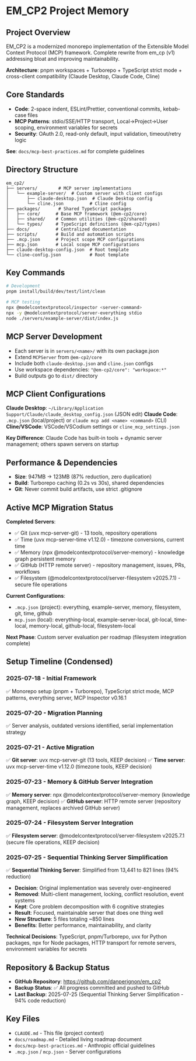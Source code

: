 # EM_CP2 Project Memory

## Project Overview
EM_CP2 is a modernized monorepo implementation of the Extensible Model Context Protocol (MCP) framework. Complete rewrite from em_cp (v1) addressing bloat and improving maintainability.

**Architecture**: pnpm workspaces + Turborepo + TypeScript strict mode + cross-client compatibility (Claude Desktop, Claude Code, Cline)

## Core Standards
- **Code**: 2-space indent, ESLint/Prettier, conventional commits, kebab-case files
- **MCP Patterns**: stdio/SSE/HTTP transport, Local→Project→User scoping, environment variables for secrets
- **Security**: OAuth 2.0, read-only default, input validation, timeout/retry logic

**See**: `docs/mcp-best-practices.md` for complete guidelines

## Directory Structure
```
em_cp2/
├── servers/        # MCP server implementations
│   └── example-server/  # Custom server with client configs
│       ├── claude-desktop.json  # Claude Desktop config
│       └── cline.json          # Cline config
├── packages/       # Shared TypeScript packages
│   ├── core/      # Base MCP framework (@em-cp2/core)
│   ├── shared/    # Common utilities (@em-cp2/shared)
│   └── types/     # TypeScript definitions (@em-cp2/types)
├── docs/          # Centralized documentation
├── scripts/       # Build and automation scripts
├── .mcp.json      # Project scope MCP configurations
├── mcp.json       # Local scope MCP configurations
├── claude-desktop-config.json  # Root template
└── cline-config.json           # Root template
```

## Key Commands
```bash
# Development
pnpm install/build/dev/test/lint/clean

# MCP testing
npx @modelcontextprotocol/inspector <server-command>
npx -y @modelcontextprotocol/server-everything stdio
node ./servers/example-server/dist/index.js
```

## MCP Server Development
- Each server is in `servers/<name>/` with its own package.json
- Extend `MCPServer` from `@em-cp2/core`
- Include both `claude-desktop.json` and `cline.json` configs
- Use workspace dependencies: `"@em-cp2/core": "workspace:*"`
- Build outputs go to `dist/` directory

## MCP Client Configurations

**Claude Desktop**: `~/Library/Application Support/Claude/claude_desktop_config.json` (JSON edit)
**Claude Code**: `.mcp.json` (local/project) or `claude mcp add <name> <command>` (CLI)  
**Cline/VSCode**: VSCode/VSCodium settings or `cline_mcp_settings.json`

**Key Difference**: Claude Code has built-in tools + dynamic server management; others spawn servers on startup

## Performance & Dependencies
- **Size**: 947MB → 123MB (87% reduction, zero duplication)
- **Build**: Turborepo caching (0.2s vs 30s), shared dependencies
- **Git**: Never commit build artifacts, use strict .gitignore

## Active MCP Migration Status

**Completed Servers**: 
- ✅ Git (uvx mcp-server-git) - 13 tools, repository operations
- ✅ Time (uvx mcp-server-time v1.12.0) - timezone conversions, current time
- ✅ Memory (npx @modelcontextprotocol/server-memory) - knowledge graph persistent memory
- ✅ GitHub (HTTP remote server) - repository management, issues, PRs, workflows
- ✅ Filesystem (@modelcontextprotocol/server-filesystem v2025.7.1) - secure file operations

**Current Configurations**:
- `.mcp.json` (project): everything, example-server, memory, filesystem, git, time, github
- `mcp.json` (local): everything-local, example-server-local, git-local, time-local, memory-local, github-local, filesystem-local

**Next Phase**: Custom server evaluation per roadmap (filesystem integration complete)

## Setup Timeline (Condensed)

### 2025-07-18 - Initial Framework
✅ Monorepo setup (pnpm + Turborepo), TypeScript strict mode, MCP patterns, everything server, MCP Inspector v0.16.1

### 2025-07-20 - Migration Planning  
✅ Server analysis, outdated versions identified, serial implementation strategy

### 2025-07-21 - Active Migration
✅ **Git server**: uvx mcp-server-git (13 tools, KEEP decision)
✅ **Time server**: uvx mcp-server-time v1.12.0 (timezone tools, KEEP decision)

### 2025-07-23 - Memory & GitHub Server Integration
✅ **Memory server**: npx @modelcontextprotocol/server-memory (knowledge graph, KEEP decision)
✅ **GitHub server**: HTTP remote server (repository management, replaces archived GitHub server)

### 2025-07-24 - Filesystem Server Integration
✅ **Filesystem server**: @modelcontextprotocol/server-filesystem v2025.7.1 (secure file operations, KEEP decision)

### 2025-07-25 - Sequential Thinking Server Simplification
✅ **Sequential Thinking Server**: Simplified from 13,441 to 821 lines (94% reduction)
- **Decision**: Original implementation was severely over-engineered
- **Removed**: Multi-client management, locking, conflict resolution, event systems
- **Kept**: Core problem decomposition with 6 cognitive strategies
- **Result**: Focused, maintainable server that does one thing well
- **New Structure**: 5 files totaling ~850 lines
- **Benefits**: Better performance, maintainability, and clarity

**Technical Decisions**: TypeScript, pnpm/Turborepo, uvx for Python packages, npx for Node packages, HTTP transport for remote servers, environment variables for secrets

## Repository & Backup Status
- **GitHub Repository**: https://github.com/danperignon/em_cp2
- **Backup Status**: ✅ All progress committed and pushed to GitHub
- **Last Backup**: 2025-07-25 (Sequential Thinking Server Simplification - 94% code reduction)

## Key Files
- `CLAUDE.md` - This file (project context)
- `docs/roadmap.md` - Detailed living roadmap document
- `docs/mcp-best-practices.md` - Anthropic official guidelines
- `.mcp.json` / `mcp.json` - Server configurations
